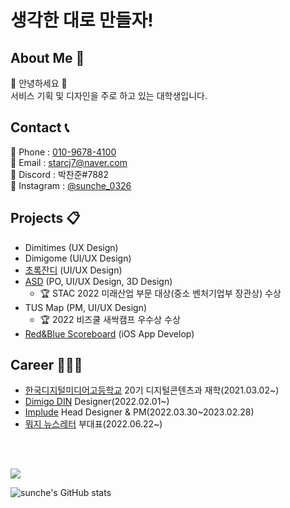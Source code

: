 # 생각한 대로 만들자!

## About Me 🔎  

  🙌 안녕하세요 🙌<br>
  서비스 기획 및 디자인을 주로 하고 있는 대학생입니다.

## Contact 📞

  📱 Phone : <a href=tel>010-9678-4100<a><br>
  📩 Email : <a href="mailto">starcj7@naver.com</a><br>
  🔦 Discord : 박찬준#7882<br>
  👀 Instagram : <a href="https://www.instagram.com/sunche_0326/">@sunche_0326</a>
  
## Projects 📋

- Dimitimes (UX Design)
- Dimigome (UI/UX Design)
- <a href="https://apps.apple.com/kr/app/%EC%B4%88%EB%A1%9D%EC%9E%94%EB%94%94/id1602956399" target="blank">초록잔디</a> (UI/UX Design)
- <a href="https://www.youtube.com/watch?v=oq-5VvkoJn0" target="blank">ASD</a> (PO, UI/UX Design, 3D Design)
  - 🏆 STAC 2022 미래산업 부문 대상(중소 벤처기업부 장관상) 수상
- <a>TUS Map</a> (PM, UI/UX Design)
  - 🏆 2022 비즈쿨 새싹캠프 우수상 수상
- <a href="https://github.com/sunche243/scoreboard" target="blank">Red&Blue Scoreboard</a> (iOS App Develop)
  
## Career 🧑🏻‍💻
  
- <a href="https://dimigo.hs.kr">한국디지털미디어고등학교</a> 20기 디지털콘텐츠과 재학(2021.03.02~)
- <a href="https://github.com/dimigo-din">Dimigo DIN</a> Designer(2022.02.01~)
- <a href="https://github.com/implude" target="blank">Implude</a> Head Designer & PM(2022.03.30~2023.02.28)
- <a href="https://moji.or.kr" target="blank">뭐지 뉴스레터</a> 부대표(2022.06.22~)

<br><br>
  
<a href="https://opgc.me/#/users/sunche243" target="_blank"><img src="https://api.opgc.me/githubs/users/sunche243/tag/?theme=basic" /></a>

![sunche's GitHub stats](https://github-readme-stats.vercel.app/api?username=sunche243&show_icons=true)

